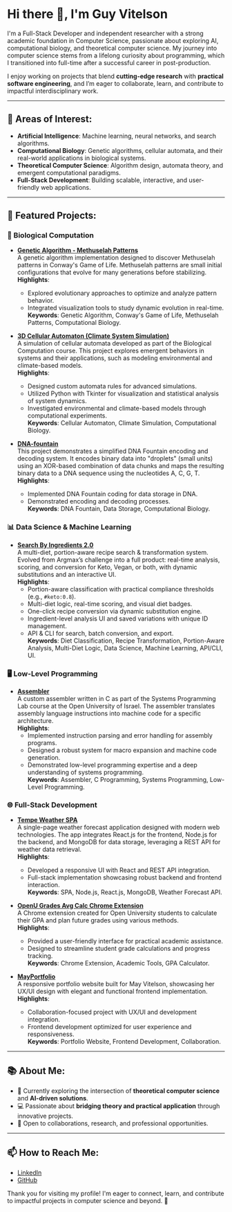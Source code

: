 # Hi there 👋, I'm Guy Vitelson

I'm a Full-Stack Developer and independent researcher with a strong academic foundation in Computer Science, passionate about exploring AI, computational biology, and theoretical computer science. My journey into computer science stems from a lifelong curiosity about programming, which I transitioned into full-time after a successful career in post-production.

I enjoy working on projects that blend **cutting-edge research** with **practical software engineering**, and I’m eager to collaborate, learn, and contribute to impactful interdisciplinary work.


---

## 🌟 Areas of Interest:
- **Artificial Intelligence**: Machine learning, neural networks, and search algorithms.  
- **Computational Biology**: Genetic algorithms, cellular automata, and their real-world applications in biological systems.  
- **Theoretical Computer Science**: Algorithm design, automata theory, and emergent computational paradigms.  
- **Full-Stack Development**: Building scalable, interactive, and user-friendly web applications.

---


## 📂 Featured Projects:

### 🔬 Biological Computation
   - **[Genetic Algorithm - Methuselah Patterns](https://github.com/v1t3ls0n/GeneticAlgorithm-MethuselahPatterns)**  
      A genetic algorithm implementation designed to discover Methuselah patterns in Conway's Game of Life. Methuselah patterns are small initial configurations that evolve for many generations before stabilizing.  
      **Highlights**:  
      - Explored evolutionary approaches to optimize and analyze pattern behavior.  
      - Integrated visualization tools to study dynamic evolution in real-time.  
      **Keywords**: Genetic Algorithm, Conway's Game of Life, Methuselah Patterns, Computational Biology.

   - **[3D Cellular Automaton (Climate System Simulation)](https://github.com/v1t3ls0n/3D-Cellular-Automaton-Climate-Simulation)**  
      A simulation of cellular automata developed as part of the Biological Computation course. This project explores emergent behaviors in systems and their applications, such as modeling environmental and climate-based models.  
      **Highlights**:  
      - Designed custom automata rules for advanced simulations.  
      - Utilized Python with Tkinter for visualization and statistical analysis of system dynamics.  
      - Investigated environmental and climate-based models through computational experiments.  
      **Keywords**: Cellular Automaton, Climate Simulation, Computational Biology.

   - **[DNA-fountain](https://github.com/v1t3ls0n/DNA-fountain)**  
      This project demonstrates a simplified DNA Fountain encoding and decoding system. It encodes binary data into "droplets" (small units) using an XOR-based combination of data chunks and maps the resulting binary data to a DNA sequence using the nucleotides A, C, G, T.  
      **Highlights**:  
      - Implemented DNA Fountain coding for data storage in DNA.  
      - Demonstrated encoding and decoding processes.  
      **Keywords**: DNA Fountain, Data Storage, Computational Biology.


### 📊 Data Science & Machine Learning
   - **[Search By Ingredients 2.0](https://github.com/argmaxml/search_by_ingredients)**  
      A multi-diet, portion-aware recipe search & transformation system. Evolved from Argmax’s challenge into a full product: real-time analysis, scoring, and conversion for Keto, Vegan, or both, with dynamic substitutions and an interactive UI.  
      **Highlights**:  
      - Portion-aware classification with practical compliance thresholds (e.g., `#keto:0.8`).  
      - Multi-diet logic, real-time scoring, and visual diet badges.  
      - One-click recipe conversion via dynamic substitution engine.  
      - Ingredient-level analysis UI and saved variations with unique ID management.  
      - API & CLI for search, batch conversion, and export.  
      **Keywords**: Diet Classification, Recipe Transformation, Portion-Aware Analysis, Multi-Diet Logic, Data Science, Machine Learning, API/CLI, UI.

        
### 🖥️ Low-Level Programming
   - **[Assembler](https://github.com/v1t3ls0n/assembler)**  
      A custom assembler written in C as part of the Systems Programming Lab course at the Open University of Israel. The assembler translates assembly language instructions into machine code for a specific architecture.  
      **Highlights**:  
      - Implemented instruction parsing and error handling for assembly programs.  
      - Designed a robust system for macro expansion and machine code generation.  
      - Demonstrated low-level programming expertise and a deep understanding of systems programming.  
      **Keywords**: Assembler, C Programming, Systems Programming, Low-Level Programming.

### 🌐 Full-Stack Development
   - **[Tempe Weather SPA](https://github.com/v1t3ls0n/tempe-weather-spa)**  
      A single-page weather forecast application designed with modern web technologies. The app integrates React.js for the frontend, Node.js for the backend, and MongoDB for data storage, leveraging a REST API for weather data retrieval.  
      **Highlights**:  
      - Developed a responsive UI with React and REST API integration.  
      - Full-stack implementation showcasing robust backend and frontend interaction.  
      **Keywords**: SPA, Node.js, React.js, MongoDB, Weather Forecast API.

   - **[OpenU Grades Avg Calc Chrome Extension](https://github.com/v1t3ls0n/Openu_Grades_Avg_Calc_Chrome_Browser_Extension)**  
      A Chrome extension created for Open University students to calculate their GPA and plan future grades using various methods.  
      **Highlights**:  
      - Provided a user-friendly interface for practical academic assistance.  
      - Designed to streamline student grade calculations and progress tracking.  
      **Keywords**: Chrome Extension, Academic Tools, GPA Calculator.

   - **[MayPortfolio](https://github.com/v1t3ls0n/mayportfolio)**  
      A responsive portfolio website built for May Vitelson, showcasing her UX/UI design with elegant and functional frontend implementation.  
      **Highlights**:  
      - Collaboration-focused project with UX/UI and development integration.  
      - Frontend development optimized for user experience and responsiveness.  
      **Keywords**: Portfolio Website, Frontend Development, Collaboration.



---

## 📚 About Me:
- 🌱 Currently exploring the intersection of **theoretical computer science** and **AI-driven solutions**.
- 💻 Passionate about **bridging theory and practical application** through innovative projects.
- 🎯 Open to collaborations, research, and professional opportunities.

---

## 📫 How to Reach Me:
- [LinkedIn](https://www.linkedin.com/in/guyvitelson/)
- [GitHub](https://github.com/v1t3ls0n)

Thank you for visiting my profile! I'm eager to connect, learn, and contribute to impactful projects in computer science and beyond. 🚀
